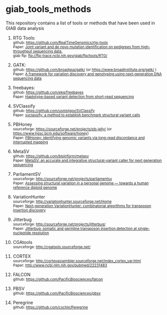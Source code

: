 # giab_tools_methods
This repository contains a list of tools or methods that have been used in GIAB data analysis


1. RTG Tools: <br />
   <sub>github: https://github.com/RealTimeGenomics/rtg-tools</sub><br />
   <sub>Paper: [Joint variant and de novo mutation identification on pedigrees from high-throughput sequencing data.](http://www.ncbi.nlm.nih.gov/pubmed/24874280)</sub><br />
   <sub>giab ftp: ftp://ftp-trace.ncbi.nih.gov/giab/ftp/tools/RTG/</sub><br />

2. GATK: <br />
   <sub>github: https://github.com/broadgsa/gatk/ (or https://www.broadinstitute.org/gatk/ )</sub><br />
   <sub>Paper: [A framework for variation discovery and genotyping using next-generation DNA sequencing data](http://www.ncbi.nlm.nih.gov/pubmed/21478889)</sub><br />

3. freebayes: <br />
   <sub>github: https://github.com/ekg/freebayes </sub><br />
   <sub>Paper: [Haplotype-based variant detection from short-read sequencing](http://arxiv.org/abs/1207.3907)</sub><br />

4. SVClassify <br />
   <sub>github: https://github.com/usnistgov/SVClassify</sub><br />
   <sub>Paper: [svclassify: a method to establish benchmark structural variant calls](http://biorxiv.org/content/early/2015/05/22/019372)</sub><br />

5. PBHoney<br />
   <sub>sourceforge: https://sourceforge.net/projects/pb-jelly/ (or https://www.hgsc.bcm.edu/software/honey)</sub><br />
   <sub>Paper: [PBHoney: identifying genomic variants via long-read discordance and interrupted mapping](http://www.biomedcentral.com/1471-2105/15/180)</sub><br />

6. MetaSV <br />
   <sub>github: https://github.com/bioinform/metasv</sub><br />
   <sub>Paper: [MetaSV: an accurate and integrative structural-variant caller for next generation sequencing](http://www.ncbi.nlm.nih.gov/pubmed/25861968)</sub><br />

7. ParliamentSV <br />
   <sub>sourceforge: http://sourceforge.net/projects/parliamentsv</sub><br />
   <sub>Paper: [Assessing structural variation in a personal genome — towards a human reference diploid genome](http://www.biomedcentral.com/1471-2164/16/286)</sub><br />

8. VariationHunter<br />
   <sub>sourceforge: http://variationhunter.sourceforge.net/Home</sub><br />
   <sub>Paper: [Next-generation VariationHunter: combinatorial algorithms for transposon insertion discovery](http://www.ncbi.nlm.nih.gov/pubmed/20529927)</sub><br />

9. Jitterbug <br />
   <sub>sourceforge: http://sourceforge.net/projects/jitterbug/</sub><br />
   <sub>Paper: [Jitterbug: somatic and germline transposon insertion detection at single-nucleotide resolution](http://www.biomedcentral.com/1471-2105/15/180)</sub><br />

10. CGAtools<br />
   <sub>sourceforge: http://cgatools.sourceforge.net/</sub><br />

11. CORTEX <br />
   <sub>sourceforge: http://cortexassembler.sourceforge.net/index_cortex_var.html</sub><br />
   <sub>Paper: http://www.ncbi.nlm.nih.gov/pubmed/22231483</sub><br />


12. FALCON<br />
   <sub>github: https://github.com/PacificBiosciences/falcon</sub><br />

13. PBSV<br />
   <sub>github: https://github.com/PacificBiosciences/pbsv</sub><br />

14. Peregrine<br />
   <sub>github: https://github.com/cschin/Peregrine</sub><br />
   



